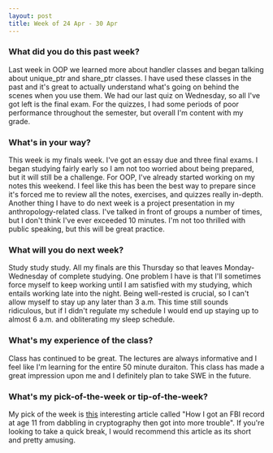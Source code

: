 ```yaml
---
layout: post
title: Week of 24 Apr - 30 Apr
---
```


### What did you do this past week?
Last week in OOP we learned more about handler classes and began talking about unique_ptr and share_ptr classes. I have used these classes in the past and it's great to actually understand what's going on behind the scenes when you use them. We had our last quiz on Wednesday, so all I've got left is the final exam. For the quizzes, I had some periods of poor performance throughout the semester, but overall I'm content with my grade. 

### What's in your way?
This week is my finals week. I've got an essay due and three final exams. I began studying fairly early so I am not too worried about being prepared, but it will still be a challenge. For OOP, I've already started working on my notes this weekend. I feel like this has been the best way to prepare since it's forced me to review all the notes, exercises, and quizzes really in-depth. Another thing I have to do next week is a project presentation in my anthropology-related class. I've talked in front of groups a number of times, but I don't think I've ever exceeded 10 minutes. I'm not too thrilled with public speaking, but this will be great practice.

### What will you do next week?
Study study study. All my finals are this Thursday so that leaves Monday-Wednesday of complete studying. One problem I have is that I'll sometimes force myself to keep working until I am satisfied with my studying, which entails working late into the night. Being well-rested is crucial, so I can't allow myself to stay up any later than 3 a.m. This time still sounds ridiculous, but if I didn't regulate my schedule I would end up staying up to almost 6 a.m. and obliterating my sleep schedule. 

### What's my experience of the class?
Class has continued to be great. The lectures are always informative and I feel like I'm learning for the entire 50 minute duraiton. This class has made a great impression upon me and I definitely plan to take SWE in the future. 

### What's my pick-of-the-week or tip-of-the-week?
My pick of the week is [this](https://web.stanford.edu/~learnest/les/crypto.htm) interesting article called "How I got an FBI record at age 11 from dabbling in cryptography then got into more trouble". If you're looking to take a quick break, I would recommend this article as its short and pretty amusing. 
